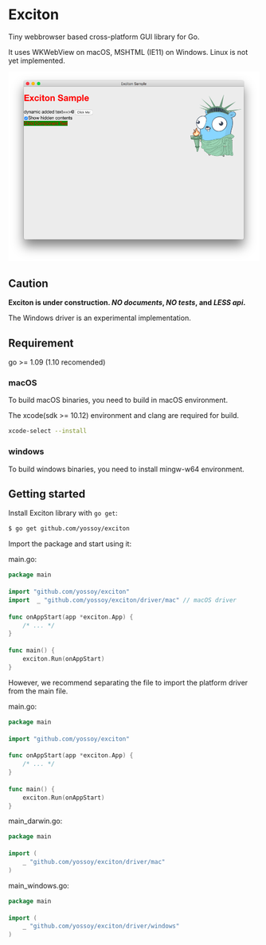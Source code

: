 Exciton
====

Tiny webbrowser based cross-platform GUI library for Go.

It uses WKWebView on macOS, MSHTML (IE11) on Windows.
Linux is not yet implemented.

<p align="center"><img src="example/simple/screenshot/exciton-simple.png"</p>

## Caution

**Exciton is under construction. *NO documents*, *NO tests*, and *LESS api*.**

The Windows driver is an experimental implementation.

## Requirement

go >= 1.09 (1.10 recomended)

### macOS
To build macOS binaries, you need to build in macOS environment.

The xcode(sdk >= 10.12) environment and clang are required for build.

```bash
xcode-select --install
```

### windows
To build windows binaries, you need to install mingw-w64 environment.

## Getting started

Install Exciton library with `go get`:

```bash
$ go get github.com/yossoy/exciton
```

Import the package and start using it:

main.go:
```go
package main

import "github.com/yossoy/exciton"
import 	_ "github.com/yossoy/exciton/driver/mac" // macOS driver

func onAppStart(app *exciton.App) {
    /* ... */
}

func main() {
    exciton.Run(onAppStart)
}
```

However, we recommend separating the file to import the platform driver from the main file.

main.go:
```go
package main

import "github.com/yossoy/exciton"

func onAppStart(app *exciton.App) {
    /* ... */
}

func main() {
    exciton.Run(onAppStart)
}
```

main_darwin.go:
```go
package main

import (
	_ "github.com/yossoy/exciton/driver/mac"
)
```
main_windows.go:
```go
package main

import (
	_ "github.com/yossoy/exciton/driver/windows"
)
```
